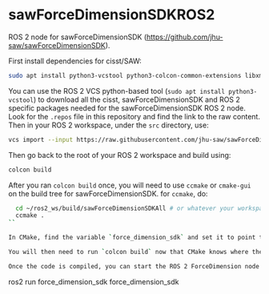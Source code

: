 # sawForceDimensionSDKROS2

ROS 2 node for sawForceDimensionSDK (https://github.com/jhu-saw/sawForceDimensionSDK).

First install dependencies for cisst/SAW:
```sh
sudo apt install python3-vcstool python3-colcon-common-extensions libxml2-dev libraw1394-dev libncurses5-dev libncurses5 qtcreator swig sox espeak cmake-curses-gui cmake-qt-gui git subversion gfortran libcppunit-dev libqt5xmlpatterns5-dev
```

You can use the ROS 2 VCS python-based tool (`sudo apt install python3-vcstool`) to download all the cisst, sawForceDimensionSDK and ROS 2 specific packages needed for the sawForceDimensionSDK ROS 2 node.  Look for the `.repos` file in this repository and find the link to the raw content.  Then in your ROS 2 workspace, under the `src` directory, use:
```sh
vcs import --input https://raw.githubusercontent.com/jhu-saw/sawForceDimensionSDKROS2/master/force_dimension_sdk.repos
```
Then go back to the root of your ROS 2 workspace and build using:
```sh
colcon build
```

After you ran `colcon build` once, you will need to use `ccmake` or `cmake-gui` on the build tree for sawForceDimensionSDK.  for ``ccmake``, do:
```sh
  cd ~/ros2_ws/build/sawForceDimensionSDKAll # or whatever your workspace is
  ccmake .
``

In CMake, find the variable `force_dimension_sdk` and set it to point to the ForceDimension SDK you should have already downloaded (see README in https://github.com/jhu-saw/sawForceDimensionSDK).

You will then need to run `colcon build` now that CMake knows where the ForceDimension SDK is.

Once the code is compiled, you can start the ROS 2 ForceDimension node using:
```
ros2 run force_dimension_sdk force_dimension_sdk
```
